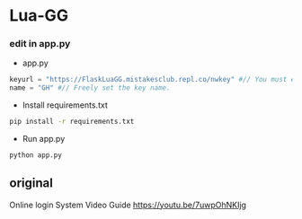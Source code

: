 # Lua-GG

### edit in app.py
* app.py
```py
keyurl = "https://FlaskLuaGG.mistakesclub.repl.co/nwkey" #// You must enter your own url followed by /nwkey
name = "GH" #// Freely set the key name.
```
* Install requirements.txt
```sh
pip install -r requirements.txt
```
* Run app.py
```sh
python app.py
```
## original
Online login System
Video Guide
https://youtu.be/7uwpOhNKIjg

